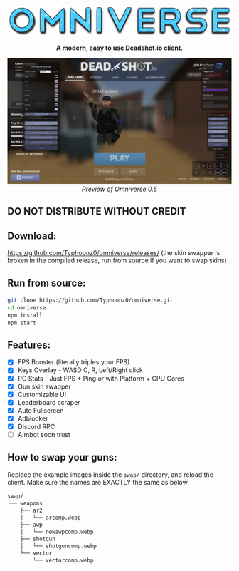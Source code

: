 
<p align="center">
  <img src="github/title.png">
</p>
<p align="center">
<b>A modern, easy to use Deadshot.io client.</b>

<p align="center">
  <img src="github/image.png">
  <i>Preview of Omniverse 0.5</i>
</p>


## DO NOT DISTRIBUTE WITHOUT CREDIT
## Download:
https://github.com/Typhoonz0/omniverse/releases/
(the skin swapper is broken in the compiled release, run from source if you want to swap skins)
## Run from source:
```bash
git clone https://github.com/Typhoonz0/omniverse.git
cd omniverse
npm install
npm start
```
## Features:
- [x] FPS Booster (literally triples your FPS)
- [x] Keys Overlay - WASD C, R, Left/Right click 
- [x] PC Stats - Just FPS + Ping or with Platform + CPU Cores
- [x] Gun skin swapper
- [x] Customizable UI
- [x] Leaderboard scraper
- [x] Auto Fullscreen
- [x] Adblocker
- [x] Discord RPC
- [ ] Aimbot soon trust 

## How to swap your guns:
Replace the example images inside the `swap/` directory, and reload  the client. Make sure the names are EXACTLY the same as below.
```
swap/
└── weapons
    ├── ar2
    │   └── arcomp.webp
    ├── awp
    │   └── newawpcomp.webp
    ├── shotgun
    │   └── shotguncomp.webp
    └── vector
        └── vectorcomp.webp
```
